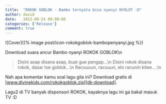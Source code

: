 ```yaml
---
title:  "ROKOK GOBLOK - Bambo ternyata bisa nyanyi NYOLOT :D"
author: david
date:   2012-09-24 00:00:00
categories: ['Release']
comment: true
---
```


![Cover]({% image post/icon-rokokgoblok-bambopenyanyi.jpg %})

Download suara ancur Bambo nyanyi ROKOK GOBLOK\n
> Disini asap disana asap, buat gue pengap...\n
> Disini rokok disana rokok, dasar loe goblok...\n
> Racuuuun, racuuun, elo racunin kitee....\n

Nah apa komentar kamu soal lagu gila ini?
Download gratis di [www.divinekids.com/rokokgoblok.zip][dk-download].

Lagu2 di TV banyak disponsori ROKOK, kayaknya lagu ini ga bakal masuk TV :D

[dk]:           http://divinekids.com
[dk-download]:  http://divinekids.com/rokokgoblok.zip
